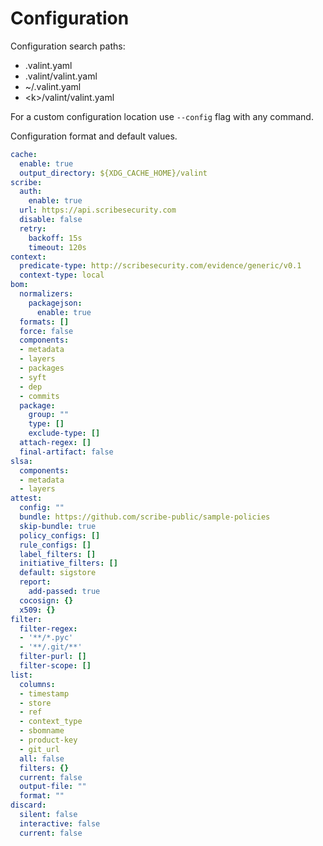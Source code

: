 # Configuration 

Configuration search paths:

- .valint.yaml
- .valint/valint.yaml
- ~/.valint.yaml
- \<k\>/valint/valint.yaml

For a custom configuration location use `--config` flag with any command.

Configuration format and default values.

```yaml
cache:
  enable: true
  output_directory: ${XDG_CACHE_HOME}/valint
scribe:
  auth:
    enable: true
  url: https://api.scribesecurity.com
  disable: false
  retry:
    backoff: 15s
    timeout: 120s
context:
  predicate-type: http://scribesecurity.com/evidence/generic/v0.1
  context-type: local
bom:
  normalizers:
    packagejson:
      enable: true
  formats: []
  force: false
  components:
  - metadata
  - layers
  - packages
  - syft
  - dep
  - commits
  package:
    group: ""
    type: []
    exclude-type: []
  attach-regex: []
  final-artifact: false
slsa:
  components:
  - metadata
  - layers
attest:
  config: ""
  bundle: https://github.com/scribe-public/sample-policies
  skip-bundle: true
  policy_configs: []
  rule_configs: []
  label_filters: []
  initiative_filters: []
  default: sigstore
  report:
    add-passed: true
  cocosign: {}
  x509: {}
filter:
  filter-regex:
  - '**/*.pyc'
  - '**/.git/**'
  filter-purl: []
  filter-scope: []
list:
  columns:
  - timestamp
  - store
  - ref
  - context_type
  - sbomname
  - product-key
  - git_url
  all: false
  filters: {}
  current: false
  output-file: ""
  format: ""
discard:
  silent: false
  interactive: false
  current: false
```
